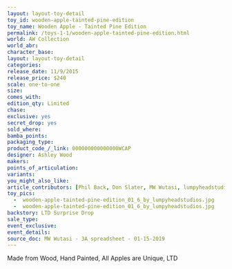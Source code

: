 ```yaml
---
layout: layout-toy-detail 
toy_id: wooden-apple-tainted-pine-edition
toy_name: Wooden Apple - Tainted Pine Edition
permalink: /toys-1-1/wooden-apple-tainted-pine-edition.html
world: AW Collection
world_abr:
character_base: 
layout: layout-toy-detail
categories: 
release_date: 11/9/2015
release_price: $240 
scale: one-to-one
size: 
comes_with: 
edition_qty: Limited
chase: 
exclusive: yes
secret_drop: yes
sold_where: 
bamba_points: 
packaging_type: 
product_code_/_link: 000000000000000WCAP
designer: Ashley Wood
makers: 
points_of_articulation: 
variants: 
you_might_also_like: 
article_contributors: [Phil Back, Don Slater, MW Wutasi, lumpyheadstudios]
toy_pics: 
  -  wooden-apple-tainted-pine-edition_01_6_by_lumpyheadstudios.jpg
  -  wooden-apple-tainted-pine-edition_01_6_by_lumpyheadstudios.jpg
backstory: LTD Surprise Drop
sale_type: 
event_exclusive: 
event_details: 
source_doc: MW Wutasi - 3A spreadsheet - 01-15-2019
---
```

Made from Wood, Hand Painted, All Apples are Unique, LTD
